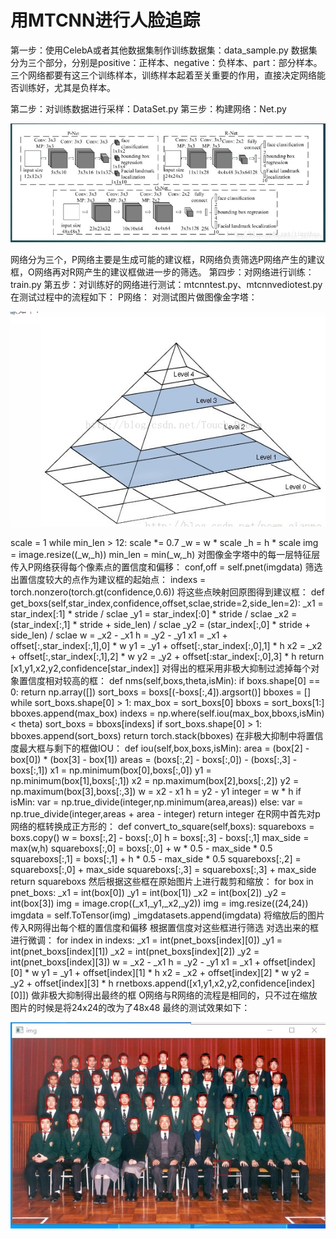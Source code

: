 # 用MTCNN进行人脸追踪

第一步：使用CelebA或者其他数据集制作训练数据集：data_sample.py
数据集分为三个部分，分别是positive：正样本、negative：负样本、part：部分样本。
三个网络都要有这三个训练样本，训练样本起着至关重要的作用，直接决定网络能否训练好，尤其是负样本。

第二步：对训练数据进行采样：DataSet.py
第三步：构建网络：Net.py


![images](https://github.com/lihuaqiang0101/MTCNN-Face-Detection-System/blob/master/images/net.png)


网络分为三个，P网络主要是生成可能的建议框，R网络负责筛选P网络产生的建议框，O网络再对R网产生的建议框做进一步的筛选。
第四步：对网络进行训练：train.py
第五步：对训练好的网络进行测试：mtcnntest.py、mtcnnvediotest.py
在测试过程中的流程如下：
P网络：
对测试图片做图像金字塔：

![images](https://github.com/lihuaqiang0101/MTCNN-Face-Detection-System/blob/master/images/%E5%9B%BE%E5%83%8F%E9%87%91%E5%AD%97%E5%A1%94.png)


scale = 1
while min_len > 12:
  scale *= 0.7
   _w = w * scale
   _h = h * scale
  img = image.resize((_w,_h))
  min_len = min(_w,_h)
对图像金字塔中的每一层特征层传入P网络获得每个像素点的置信度和偏移：
conf,off  = self.pnet(imgdata)
筛选出置信度较大的点作为建议框的起始点：
indexs = torch.nonzero(torch.gt(confidence,0.6))
将这些点映射回原图得到建议框：
    def get_boxs(self,star_index,confidence,offset,sclae,stride=2,side_len=2):
        _x1 = star_index[:1] * stride / sclae
        _y1 = star_index[:0] * stride / sclae
        _x2 = (star_index[:,1] * stride + side_len) / sclae
        _y2 = (star_index[:,0] * stride + side_len) / sclae
        w = _x2 - _x1
        h = _y2 - _y1
        x1 = _x1 + offset[:,star_index[:,1],0] * w
        y1 = _y1 + offset[:,star_index[:,0],1] * h
        x2 = _x2 + offset[:,star_index[:,1],2] * w
        y2 = _y2 + offset[:star_index[:,0],3] * h
        return [x1,y1,x2,y2,confidence[star_index]]
 对得出的框采用非极大抑制过滤掉每个对象置信度相对较高的框：
     def nms(self,boxs,theta,isMin):
        if boxs.shape[0] == 0:
            return np.array([])
        sort_boxs = boxs[(-boxs[:,4]).argsort()]
        bboxes = []
        while sort_boxs.shape[0] > 1:
            max_box = sort_boxs[0]
            bboxs = sort_boxs[1:]
            bboxes.append(max_box)
            indexs = np.where(self.iou(max_box,bboxs,isMin) < theta)
            sort_boxs = bboxs[indexs]
        if sort_boxs.shape[0] > 1:
            bboxes.append(sort_boxs)
        return torch.stack(bboxes)
  在非极大抑制中将置信度最大框与剩下的框做IOU：
  def iou(self,box,boxs,isMin):
        area = (box[2] - box[0]) * (box[3] - box[1])
        areas = (boxs[:,2] - boxs[:,0]) - (boxs[:,3] - boxs[:,1])
        x1 = np.minimum(box[0],boxs[:,0])
        y1 = np.minimum(box[1],boxs[:,1])
        x2 = np.maximum(box[2],boxs[:,2])
        y2 = np.maximum(box[3],boxs[:,3])
        w = x2 - x1
        h = y2 - y1
        integer = w * h
        if isMin:
            var = np.true_divide(integer,np.minimum(area,areas))
        else:
            var = np.true_divide(integer,areas + area - integer)
        return integer
   在R网中首先对p网络的框转换成正方形的：
       def convert_to_square(self,boxs):
        squareboxs = boxs.copy()
        w = boxs[:,2] - boxs[:,0]
        h = boxs[:,3] - boxs[:,1]
        max_side = max(w,h)
        squareboxs[:,0] = boxs[:,0] + w * 0.5 - max_side * 0.5
        squareboxs[:,1] = boxs[:,1] + h * 0.5 - max_side * 0.5
        squareboxs[:,2] = squareboxs[:,0] + max_side
        squareboxs[:,3] = squareboxs[:,3] + max_side
        return squareboxs
  然后根据这些框在原始图片上进行裁剪和缩放：
          for box in pnet_boxs:
            _x1 = int(box[0])
            _y1 = int(box[1])
            _x2 = int(box[2])
            _y2 = int(box[3])
            img = image.crop((_x1,_y1,_x2,_y2))
            img = img.resize((24,24))
            imgdata = self.ToTensor(img)
            _imgdatasets.append(imgdata)
   将缩放后的图片传入R网得出每个框的置信度和偏移
   根据置信度对这些框进行筛选
   对选出来的框进行微调：
           for index in indexs:
            _x1 = int(pnet_boxs[index][0])
            _y1 = int(pnet_boxs[index][1])
            _x2 = int(pnet_boxs[index][2])
            _y2 = int(pnet_boxs[index][3])
            w = _x2 - _x1
            h = _y2 - _y1
            x1 = _x1 + offset[index][0] * w
            y1 = _y1 + offset[index][1] * h
            x2 = _x2 + offset[index][2] * w
            y2 = _y2 + offset[index][3] * h
            rnetboxs.append([x1,y1,x2,y2,confidence[index][0]])
  做非极大抑制得出最终的框
  O网络与R网络的流程是相同的，只不过在缩放图片的时候是将24x24的改为了48x48
最终的测试效果如下：


![images](https://github.com/lihuaqiang0101/MTCNN-Face-Detection-System/blob/master/images/mtcnntest.jpg)
